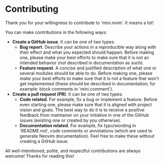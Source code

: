 # Contributing

Thank you for your willingness to contribute to 'mini.nvim'. It means a lot!

You can make contributions in the following ways:

- **Create a GitHub issue**. It can be one of two types:
    - **Bug report**. Describe your actions in a reproducible way along with their effect and what you expected should happen. Before making one, please make your best efforts to make sure that it is not an intended behavior (not described in documentation as such).
    - **Feature request**. A concise and justified description of what one or several modules should be able to do. Before making one, please make your best efforts to make sure that it is not a feature that won't get implemented (these should be described in documentation; for example: block comments in 'mini.comment').
- **Create a pull request (PR)**. It can be one of two types:
    - **Code related**. For example, fix a bug or implement a feature. Before even starting one, please make sure that it is aligned with project vision and goals. The best way to do it is to receive a positive feedback from maintainer on your initiative in one of the GitHub issues (existing one or created by you otherwise).
    - **Documentation related**. For example, fix typo/wording in 'README.md', code comments or annotations (which are used to generate Neovim documentation). Feel free to make these without creating a GitHub issue.

All well-intentioned, polite, and respectful contributions are always welcome! Thanks for reading this!
